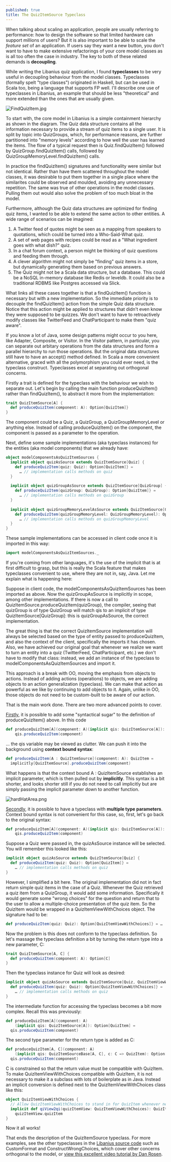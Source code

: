 ```yaml
---
published: true
title: The QuizItemSource Typeclass
---
```

When talking about scaling an application, people are usually referring to performance: how to design the software so that limited hardware can support millions of users? But it is also important to be able to scale the _feature set_ of an application. If users say they want a new button, you don't want to have to make extensive refactorings of your core model classes as is all too often the case in industry. The key to both of these related demands is **decoupling**.

While writing the Libanius quiz application, I found **typeclasses** to be very useful in decoupling behaviour from the model classes. Typeclasses (formally spelt "type classes") originated in Haskell, but can be used in Scala too, being a language that supports FP well. I'll describe one use of typeclasses in Libanius, an example that should be less "theoretical" and more extended than the ones that are usually given.

![FindQuizItem.jpg]({{site.baseurl}}/assets/FindQuizItem.jpg)


To start with, the core model in Libanius is a simple containment hierarchy as shown in the diagram. The Quiz data structure contains all the information necessary to provide a stream of quiz items to a single user. It is split by topic into QuizGroups, which, for performance reasons, are further partitioned into "memory levels" according to how well the user has learned the items. The flow of a typical request then is Quiz.findQuizItem() followed by QuizGroup.findQuizItem() calls, followed by QuizGroupMemoryLevel.findQuizItem() calls.

In practice the findQuizItem() signatures and functionality were similar but not identical. Rather than have them scattered throughout the model classes, it was desirable to put them together in a single place where the similarites could be observed and moulded, avoiding any unnecessary repetition. The same was true of other operations in the model classes. Pulling them out would also solve the problem of too much bloat in the model.

Furthermore, although the Quiz data structures are optimized for finding quiz items, I wanted to be able to extend the same action to other entities. A wide range of scenarios can be imagined:

1. A Twitter feed of quotes might be seen as a mapping from speakers to quotations, which could be turned into a Who-Said-What quiz.
2. A set of web pages with recipes could be read as a "What ingredient goes with what dish?" quiz.
3. In a chat forum context, a person might be thinking of quiz questions and feeding them through.
4. A clever algorithm might not simply be "finding" quiz items in a store, but dynamically generating them based on previous answers. 
5. The Quiz might not be a Scala data structure, but a database. This could be a NoSQL in-memory database like Redis or leveldb. It could also be a traditional RDBMS like Postgres accessed via Slick.

What links all these cases together is that a findQuizItem() function is necessary but with a new implementation. So the immediate priority is to decouple the findQuizItem() action from the simple Quiz data structure. Notice that this action might be applied to structures that didn't even know they were supposed to be quizzes. We don't want to have to retroactively modify classes like TwitterFeed and ChatParticipant to make them "quiz aware".

If you know a lot of Java, some design patterns might occur to you here, like Adapter, Composite, or Visitor. In the Visitor pattern, in particular, you can separate out arbitary operations from the data structures and form a parallel hierarchy to run those operations. But the original data structures still have to have an accept() method defined. In Scala a more convenient alternative, graced with all the polymorphism you could ever need, is the typeclass construct. Typeclasses excel at separating out orthogonal concerns.

Firstly a trait is defined for the typeclass with the behaviour we wish to separate out. Let's begin by calling the main function produceQuizItem() rather than findQuizItem(), to abstract it more from the implementation:

```scala
trait QuizItemSource[A] {
  def produceQuizItem(component: A): Option[QuizItem]}
}
```

The component could be a Quiz, a QuizGroup, a QuizGroupMemoryLevel or anything else. Instead of calling produceQuizItem() on the component, the component is passed as a parameter to the operation.

Next, define some sample implementations (aka typeclass instances) for the entities (aka model components) that we already have:

```scala
object modelComponentsAsQuizItemSources {
  implicit object quizAsSource extends QuizItemSource[Quiz] {
    def produceQuizItem(quiz: Quiz): Option[QuizItem]} =
      … // implementation calls methods on quiz
  }
 
  implicit object quizGroupAsSource extends QuizItemSource[QuizGroup] {
    def produceQuizItem(quizGroup: QuizGroup): Option[QuizItem]} =
      … // implementation calls methods on quizGroup
  }
 
  implicit object quizGroupMemoryLevelAsSource extends QuizItemSource[QuizGroupMemoryLevel] {
    def produceQuizItem(quizGroupMemoryLevel: QuizGroupMemoryLevel): Option[QuizItem]} =
      … // implementation calls methods on quizGroupMemoryLevel
  }
}
```

These sample implementations can be accessed in client code once it is imported in this way:

```scala
import modelComponentsAsQuizItemSources._
```

If you're coming from other languages, it's the use of the implicit that is at first difficult to grasp, but this is really the Scala feature that makes typeclasses convenient to use, where they are not in, say, Java. Let me explain what is happening here:

Suppose in client code, the modelComponentsAsQuizItemSources has been imported as above. Now the quizGroupAsSource is implicitly in scope, among other implementations. If there is now a call to QuizItemSource.produceQuizItem(quizGroup), the compiler, seeing that quizGroup is of type QuizGroup will match qis to an implicit of type QuizItemSource[QuizGroup]: this is quizGroupAsSource, the correct implementation.

The great thing is that the correct QuizItemSource implementation will always be selected based on the type of entity passed to produceQuizItem, and also the context of the client, specifically the imports it has chosen. Also, we have achieved our original goal that whenever we realize we want to turn an entity into a quiz (TwitterFeed, ChatParticipant, etc.) we don't have to modify that class: instead, we add an instance of the typeclass to modelComponentsAsQuizItemSources and import it.

This approach is a break with OO, moving the emphasis from objects to actions. Instead of adding actions (operations) to objects, we are adding objects to an action generalization (typeclass). We can make that action as powerful as we like by continuing to add objects to it. Again, unlike in OO, those objects do not need to be custom-built to be aware of our action.

That is the main work done. There are two more advanced points to cover.

<span style="text-decoration: underline">Firstly</span>, it is possible to add some "syntactical sugar" to the definition of produceQuizItem() above. In this code

```scala
def produceQuizItem[A](component: A)(implicit qis: QuizItemSource[A]): Option[QuizItem] =
    qis.produceQuizItem(component)
```

… the qis variable may be viewed as clutter. We can push it into the background using **context bound syntax**:

```scala
def produceQuizItem(A : QuizItemSource](component: A): QuizItem =
  implicitly[QuizItemSource].produceQuizItem(component)
```

What happens is that the context bound A : QuizItemSource establishes an implicit parameter, which is then pulled out by **implicitly**. This syntax is a bit shorter, and looks shorter still if you do not need to call implicitly but are simply passing the implicit parameter down to another function.

![hardHatArea.png]({{site.baseurl}}/assets/hardHatArea.png)

<span style="text-decoration: underline">Secondly</span>, it is possible to have a typeclass with **multiple type parameters**. Context bound syntax is not convenient for this case, so, first, let's go back to the original syntax: 

```scala
def produceQuizItem[A](component: A)(implicit qis: QuizItemSource[A]): Option[QuizItem] =
    qis.produceQuizItem(component)
```

Suppose a Quiz were passed in, the quizAsSource instance will be selected. You will remember this looked like this:

```scala
implicit object quizAsSource extends QuizItemSource[Quiz] {
  def produceQuizItem(quiz: Quiz): Option[QuizItem]} =
    … // implementation calls methods on quiz
}
```

However, I simplified a bit here. The original implementation did not in fact return simple quiz items in the case of a Quiz. Whenever the Quiz retrieved a quiz item from a QuizGroup, it would add some information. Specifically it would generate some "wrong choices" for the question and return that to the user to allow a multiple-choice presentation of the quiz item. So the QuizItem would be wrapped in a QuizItemViewWithChoices object. The signature had to be:

```scala
def produceQuizItem(quiz: Quiz): Option[QuizItemViewWithChoices]} = …
```

Now the problem is this does not conform to the typeclass definition. So let's massage the typeclass definition a bit by turning the return type into a new parameter, C:

```scala
trait QuizItemSource[A, C] {
  def produceQuizItem(component: A): Option[C]
}
```

Then the typeclass instance for Quiz will look as desired:

```scala
implicit object quizAsSource extends QuizItemSource[Quiz, QuizItemViewWithChoices] {
  def produceQuizItem(quiz: Quiz): Option[QuizItemViewWithChoices]} =
    … // implementation calls methods on quiz
}
```

The intermediate function for accessing the typeclass becomes a bit more complex. Recall this was previously:

```scala
def produceQuizItem[A](component: A)
    (implicit qis: QuizItemSource[A]): Option[QuizItem] =
  qis.produceQuizItem(component)
```

The second type parameter for the return type is added as C:

```scala
def produceQuizItem[A, C](component: A)
    (implicit qis: QuizItemSourceBase[A, C], c: C => QuizItem): Option[C] =
  qis.produceQuizItem(component)
```

C is constrained so that the return value must be compatible with QuizItem. To make QuizItemViewWithChoices compatible with QuizItem, it is not necessary to make it a subclass with lots of boilerplate as in Java. Instead an implicit conversion is defined next to the QuizItemViewWithChoices class like this:

```scala
object QuizItemViewWithChoices {
  // Allow QuizItemViewWithChoices to stand in for QuizItem whenever necessary
  implicit def qiView2qi(quizItemView: QuizItemViewWithChoices): QuizItem =
    quizItemView.quizItem
}
```

Now it all works!

That ends the description of the QuizItemSource typeclass. For more examples, see the other typeclasses in the [Libanius source code](https://github.com/oranda/libanius/) such as CustomFormat and ConstructWrongChoices, which cover other concerns orthogonal to the model, or [view this excellent video tutorial by Dan Rosen](https://www.youtube.com/watch?v=sVMES4RZF-8).
